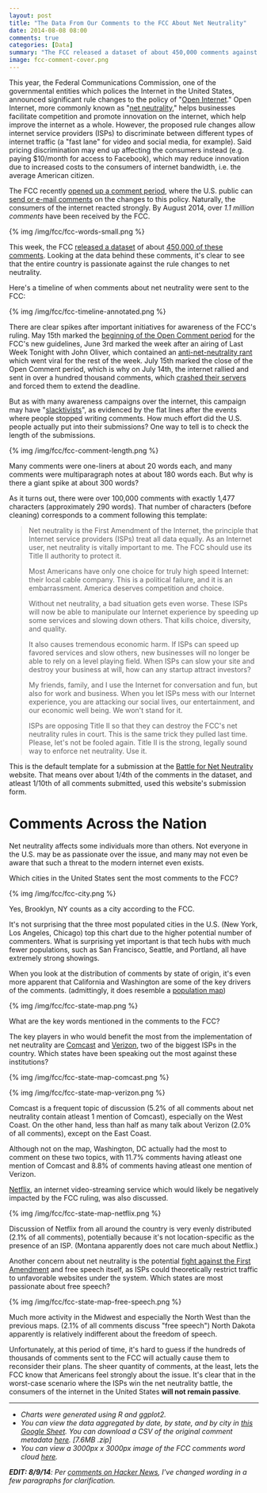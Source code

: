 ```yaml
---
layout: post
title: "The Data From Our Comments to the FCC About Net Neutrality"
date: 2014-08-08 08:00
comments: true
categories: [Data]
summary: "The FCC released a dataset of about 450,000 comments against net neutrality. Looking at the data behind these comments, it is clear to see that the entire country is passionate against the rule changes to net neutrality."
image: fcc-comment-cover.png
---
```


This year, the Federal Communications Commission, one of the governmental entities which polices the Internet in the United States, announced significant rule changes to the policy of "[Open Internet](http://www.fcc.gov/openinternet)." Open Internet, more commonly known as "[net neutrality](http://en.wikipedia.org/wiki/Net_neutrality)," helps businesses facilitate competition and promote innovation on the internet, which help improve the internet as a whole. However, the proposed rule changes allow internet service providers (ISPs) to discriminate between different types of internet traffic (a "fast lane" for video and social media, for example).  Said pricing discrimination may end up affecting the consumers instead (e.g. paying $10/month for access to Facebook), which may reduce innovation due to increased costs to the consumers of internet bandwidth, i.e. the average American citizen.

The FCC recently [opened up a comment period](http://www.fcc.gov/comments), where the U.S. public can [send or e-mail comments](http://apps.fcc.gov/ecfs/upload/display?z=s6uf0) on the changes to this policy. Naturally, the consumers of the internet reacted strongly. By August 2014, over *1.1 million comments* have been received by the FCC.

{% img /img/fcc/fcc-words-small.png %}

This week, the FCC [released a dataset](http://www.fcc.gov/blog/fcc-makes-open-internet-comments-more-accessible-public) of about [450,000 of these comments](http://www.fcc.gov/files/ecfs/14-28/ecfs-files.htm). Looking at the data behind these comments, it's clear to see that the entire country is passionate against the rule changes to net neutrality.

Here's a timeline of when comments about net neutrality were sent to the FCC:

{% img /img/fcc/fcc-timeline-annotated.png %}

There are clear spikes after important initiatives for awareness of the FCC's ruling. May 15th marked the [beginning of the Open Comment period](http://www.savetheinternet.com/net-neutrality-resources) for the FCC's new guidelines, June 3rd marked the week after an airing of Last Week Tonight with John Oliver, which contained an [anti-net-neutrality rant](https://www.youtube.com/watch?v=fpbOEoRrHyU) which went viral for the rest of the week. July 15th marked the close of the Open Comment period, which is why on July 14th, the internet rallied and sent in over a hundred thousand comments, which [crashed their servers](http://www.nydailynews.com/news/politics/fcc-extends-net-neutrality-open-comment-deadline-friday-article-1.1868238#kDMozMu84rJ5TPsl.97) and forced them to extend the deadline.

But as with many awareness campaigns over the internet, this campaign may have "[slacktivists](http://en.wikipedia.org/wiki/Slacktivism)", as evidenced by the flat lines after the events where people stopped writing comments. How much effort did the U.S. people actually put into their submissions? One way to tell is to check the length of the submissions.

{% img /img/fcc/fcc-comment-length.png %}

Many comments were one-liners at about 20 words each, and many comments were multiparagraph notes at about 180 words each. But why is there a giant spike at about 300 words?

As it turns out, there were over 100,000 comments with exactly 1,477 characters (approximately 290 words). That number of characters (before cleaning) corresponds to a comment following this template:

> Net neutrality is the First Amendment of the Internet, the principle that Internet service providers (ISPs) treat all data equally. As an Internet user, net neutrality is vitally important to me. The FCC should use its Title II authority to protect it.
> 
> Most Americans have only one choice for truly high speed Internet: their local cable company. This is a political failure, and it is an embarrassment. America deserves competition and choice.
> 
> Without net neutrality, a bad situation gets even worse. These ISPs will now be able to manipulate our Internet experience by speeding up some services and slowing down others. That kills choice, diversity, and quality.
> 
> It also causes tremendous economic harm. If ISPs can speed up favored services and slow others, new businesses will no longer be able to rely on a level playing field. When ISPs can slow your site and destroy your business at will, how can any startup attract investors?
> 
> My friends, family, and I use the Internet for conversation and fun, but also for work and business. When you let ISPs mess with our Internet experience, you are attacking our social lives, our entertainment, and our economic well being. We won't stand for it.
> 
> ISPs are opposing Title II so that they can destroy the FCC's net neutrality rules in court. This is the same trick they pulled last time. Please, let's not be fooled again. Title II is the strong, legally sound way to enforce net neutrality. Use it.

This is the default template for a submission at the [Battle for Net Neutrality](https://www.battleforthenet.com) website. That means over about 1/4th of the comments in the dataset, and atleast 1/10th of all comments submitted, used this website's submission form.

# Comments Across the Nation

Net neutrality affects some individuals more than others. Not everyone in the U.S. may be as passionate over the issue, and many may not even be aware that such a threat to the modern internet even exists.

Which cities in the United States sent the most comments to the FCC?

{% img /img/fcc/fcc-city.png %}

Yes, Brooklyn, NY counts as a city according to the FCC.

It's not surprising that the three most populated cities in the U.S. (New York, Los Angeles, Chicago) top this chart due to the higher potential number of commenters. What is surprising yet important is that tech hubs with much fewer populations, such as San Francisco, Seattle, and Portland, all have extremely strong showings.

When you look at the distribution of comments by state of origin, it's even more apparent that California and Washington are some of the key drivers of the comments. (admittingly, it does resemble a [population map](https://xkcd.com/1138/))

{% img /img/fcc/fcc-state-map.png %}

What are the key words mentioned in the comments to the FCC?

The key players in who would benefit the most from the implementation of net neutrality are [Comcast](http://www.comcast.com/) and [Verizon](http://www.verizon.com/), two of the biggest ISPs in the country. Which states have been speaking out the most against these institutions?

{% img /img/fcc/fcc-state-map-comcast.png %}

{% img /img/fcc/fcc-state-map-verizon.png %}

Comcast is a frequent topic of discussion (5.2% of all comments about net neutrality contain atleast 1 mention of Comcast), especially on the West Coast. On the other hand, less than half as many talk about Verizon (2.0% of all comments), except on the East Coast.

Although not on the map, Washington, DC actually had the most to comment on these two topics, with 11.7% comments having atleast one mention of Comcast and 8.8% of comments having atleast one mention of Verizon.

[Netflix](http://www.netflix.com/), an internet video-streaming service which would likely be negatively impacted by the FCC ruling, was also discussed.

{% img /img/fcc/fcc-state-map-netflix.png %}

Discussion of Netflix from all around the country is very evenly distributed (2.1% of all comments), potentially because it's not location-specific as the presence of an ISP. (Montana apparently does not care much about Netflix.)

Another concern about net neutrality is the potential [fight against the First Amendment](https://www.aclu.org/net-neutrality) and free speech itself, as ISPs could theoretically restrict traffic to unfavorable websites under the system. Which states are most passionate about free speech?

{% img /img/fcc/fcc-state-map-free-speech.png %}

Much more activity in the Midwest and especially the North West than the previous maps. (2.1% of all comments discuss "free speech") North Dakota apparently is relatively indifferent about the freedom of speech.

Unfortunately, at this period of time, it's hard to guess if the hundreds of thousands of comments sent to the FCC will actually cause them to reconsider their plans. The sheer quantity of comments, at the least, lets the FCC know that Americans feel strongly about the issue. It's clear that in the worst-case scenario where the ISPs win the net neutrality battle, the consumers of the internet in the United States **will not remain passive**.

---
* *Charts were generated using R and ggplot2.*
* *You can view the data aggregated by date, by state, and by city in [this Google Sheet](https://docs.google.com/spreadsheets/d/1D2T5Lg41IWfkQPEMLWq3fjU7_kJ8lDNc4H2wsbr4BbU/edit?usp=sharing). You can download a CSV of the original comment metadata [here](https://www.dropbox.com/s/7tzsk7kv7ctgydp/fcc_comments.zip). [7.6MB .zip]*
* *You can view a 3000px x 3000px image of the FCC comments word cloud [here](http://i.imgur.com/I0dpEA6.png).*

***EDIT: 8/9/14**: Per [comments on Hacker News](https://news.ycombinator.com/item?id=8153091), I've changed wording in a few paragraphs for clarification.*